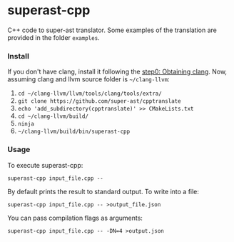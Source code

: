 # superast-cpp
C++ code to super-ast translator. Some examples of the translation are
provided in the folder `examples`.

### Install
If you don't have clang, install it following the [step0: Obtaining
clang](http://clang.llvm.org/docs/LibASTMatchersTutorial.html). Now, assuming
clang and llvm source folder is `~/clang-llvm`:

1. `cd ~/clang-llvm/llvm/tools/clang/tools/extra/`
2. `git clone https://github.com/super-ast/cpptranslate`
3. `echo 'add_subdirectory(cpptranslate)' >> CMakeLists.txt`
4. `cd ~/clang-llvm/build/`
5. `ninja`
6. `~/clang-llvm/build/bin/superast-cpp`

### Usage

To execute superast-cpp:

	superast-cpp input_file.cpp --

By default prints the result to standard output. To write into a file:

	superast-cpp input_file.cpp -- >output_file.json

You can pass compilation flags as arguments:

	superast-cpp input_file.cpp -- -DN=4 >output.json
